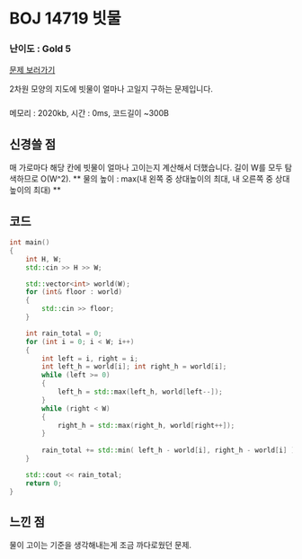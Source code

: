 
# BOJ 14719 빗물

### 난이도 : Gold 5
[문제 보러가기](https://www.acmicpc.net/problem/14719)

2차원 모양의 지도에 빗물이 얼마나 고일지 구하는 문제입니다.

###
메모리 : 2020kb, 시간 : 0ms, 코드길이 ~300B


## 신경쓸 점

매 가로마다 해당 칸에 빗물이 얼마나 고이는지 계산해서 더했습니다. 길이 W를 모두 탐색하므로 O(W^2).
** 물의 높이 : max(내 왼쪽 중 상대높이의 최대, 내 오른쪽 중 상대높이의 최대) **

## 코드

```C++
int main() 
{
	int H, W;
	std::cin >> H >> W;

	std::vector<int> world(W);
	for (int& floor : world) 
	{
		std::cin >> floor;
	}

	int rain_total = 0;
	for (int i = 0; i < W; i++) 
	{
		int left = i, right = i;
		int left_h = world[i]; int right_h = world[i];
		while (left >= 0) 
		{
			left_h = std::max(left_h, world[left--]);
		}
		while (right < W) 
		{
			right_h = std::max(right_h, world[right++]);
		}
		
		rain_total += std::min( left_h - world[i], right_h - world[i] );
	}

	std::cout << rain_total;
	return 0;
}
```

## 느낀 점
물이 고이는 기준을 생각해내는게 조금 까다로웠던 문제.